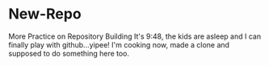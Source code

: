 # New-Repo
More Practice on Repository Building
It's 9:48, the kids are asleep and I can finally play with github...yipee!
I'm cooking now, made a clone and supposed to do something here too.
